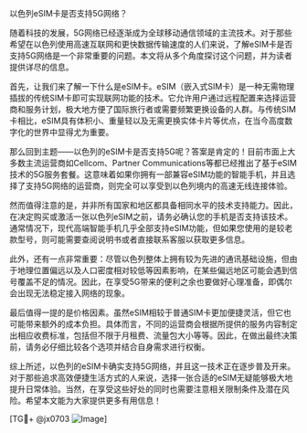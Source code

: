以色列eSIM卡是否支持5G网络？

随着科技的发展，5G网络已经逐渐成为全球移动通信领域的主流技术。对于那些希望在以色列使用高速互联网和更快数据传输速度的人们来说，了解eSIM卡是否支持5G网络是一个非常重要的问题。本文将从多个角度探讨这个问题，并为读者提供详尽的信息。

首先，让我们来了解一下什么是eSIM卡。eSIM（嵌入式SIM卡）是一种无需物理插拔的传统SIM卡即可实现联网功能的技术。它允许用户通过远程配置来选择运营商和服务计划，极大地方便了国际旅行者或需要频繁更换设备的人群。与传统SIM卡相比，eSIM具有体积小、重量轻以及无需更换实体卡片等优点，在当今高度数字化的世界中显得尤为重要。

那么回到主题——以色列的eSIM卡是否支持5G呢？答案是肯定的！目前市面上大多数主流运营商如Cellcom、Partner Communications等都已经推出了基于eSIM技术的5G服务套餐。这意味着如果你拥有一部兼容eSIM功能的智能手机，并且选择了支持5G网络的运营商，则完全可以享受到以色列境内的高速无线连接体验。

然而值得注意的是，并非所有国家和地区都具备相同水平的技术支持能力。因此，在决定购买或激活一张以色列eSIM之前，请务必确认您的手机是否支持该技术。通常情况下，现代高端智能手机几乎全部支持eSIM功能，但如果您使用的是较老款型号，则可能需要查阅说明书或者直接联系客服以获取更多信息。

此外，还有一点非常重要：尽管以色列整体上拥有较为先进的通讯基础设施，但由于地理位置偏远以及人口密度相对较低等因素影响，在某些偏远地区可能会遇到信号覆盖不足的情况。因此，在享受5G带来的便利之余也要做好心理准备，即偶尔会出现无法稳定接入网络的现象。

最后值得一提的是价格因素。虽然eSIM相较于普通SIM卡更加便捷灵活，但它也可能带来额外的成本负担。具体而言，不同的运营商会根据所提供的服务内容制定出相应收费标准，包括但不限于月租费、流量包大小等等。因此，在做出最终决策前，请务必仔细比较各个选项并结合自身需求进行权衡。

综上所述，以色列的eSIM卡确实支持5G网络，并且这一技术正在逐步普及开来。对于那些追求高效便捷生活方式的人来说，选择一张合适的eSIM无疑能够极大地提升日常体验。当然，在享受这些好处的同时也需要注意相关限制条件及潜在风险。希望本文能为大家提供更多有用信息！

[TG💪+ @jx0703 ![Image](https://github.com/user-attachments/assets/dbca1d08-cadb-493c-b0ec-ad6f7a83f270)]